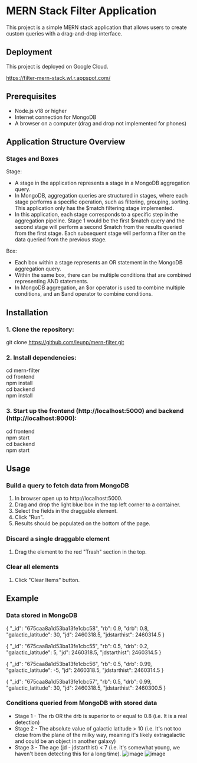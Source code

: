 # MERN Stack Filter Application

This project is a simple MERN stack application that allows users to create custom queries with a drag-and-drop interface.

## Deployment

This project is deployed on Google Cloud.

https://filter-mern-stack.wl.r.appspot.com/

## Prerequisites

- Node.js v18 or higher
- Internet connection for MongoDB
- A browser on a computer (drag and drop not implemented for phones)

## Application Structure Overview

### Stages and Boxes

Stage:
- A stage in the application represents a stage in a MongoDB aggregation query.
- In MongoDB, aggregation queries are structured in stages, where each stage performs a specific operation, such as filtering, grouping, sorting.  This application only has the $match filtering stage implemented.
- In this application, each stage corresponds to a specific step in the aggregation pipeline.  Stage 1 would be the first $match query and the second stage will perform a second $match from the results queried from the first stage.  Each subsequent stage will perform a filter on the data queried from the previous stage.

Box:
- Each box within a stage represents an OR statement in the MongoDB aggregation query.
- Within the same box, there can be multiple conditions that are combined representing AND statements.
- In MongoDB aggregation, an $or operator is used to combine multiple conditions, and an $and operator to combine conditions.
  
## Installation

### 1. Clone the repository:

git clone https://github.com/leunp/mern-filter.git

### 2. Install dependencies:

cd mern-filter
<br/>cd frontend
<br/>npm install
<br/>cd backend
<br/>npm install

### 3. Start up the frontend (http://localhost:5000) and backend (http://localhost:8000):

cd frontend
<br/>npm start
<br/>cd backend
<br/>npm start

## Usage

### Build a query to fetch data from MongoDB
1. In browser open up to http://localhost:5000.
2. Drag and drop the light blue box in the top left corner to a container.
3. Select the fields in the draggable element.
4. Click "Run".
5. Results should be populated on the bottom of the page.

### Discard a single draggable element
1. Drag the element to the red "Trash" section in the top.

### Clear all elements
1. Click "Clear Items" button.

## Example

### Data stored in MongoDB
{
  "_id": "675caa8a1d53ba13fe1cbc58",
  "rb": 0.9,
  "drb": 0.8,
  "galactic_latitude": 30,
  "jd": 2460318.5,
  "jdstarthist": 2460314.5
}

{
  "_id": "675caa8a1d53ba13fe1cbc55",
  "rb": 0.5,
  "drb": 0.2,
  "galactic_latitude": 5,
  "jd": 2460318.5,
  "jdstarthist": 2460314.5
}

{
  "_id": "675caa8a1d53ba13fe1cbc56",
  "rb": 0.5,
  "drb": 0.99,
  "galactic_latitude": -5,
  "jd": 2460318.5,
  "jdstarthist": 2460314.5
}

{
  "_id": "675caa8a1d53ba13fe1cbc57",
  "rb": 0.5,
  "drb": 0.99,
  "galactic_latitude": 30,
  "jd": 2460318.5,
  "jdstarthist": 2460300.5
}

### Conditions queried from MongoDB with stored data
- Stage 1 - The rb OR the drb is superior to or equal to 0.8 (i.e. It is a real detection)
- Stage 2 - The absolute value of galactic latitude > 10 (i.e. It's not too close from the plane of the milky way, meaning it's likely extragalactic and could be an object in another galaxy)
- Stage 3 - The age (jd - jdstarthist) < 7 (i.e. it's somewhat young, we haven't been detecting this for a long time).
![image](https://github.com/user-attachments/assets/df2855ea-6bf4-414f-8cb3-5fcdb4948a32)
![image](https://github.com/user-attachments/assets/84772cb5-1839-4077-98b5-2608ef9070b9)

